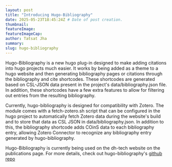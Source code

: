 ```yaml
---
layout: post
title: "Introducing Hugo-Bibliography" 
date: 2025-05-23T18:45:24Z # Date of post creation.
thumbnail: 
featureImage: 
featureImageCap: 
author: Tatsat Jha
summary: 
slug: hugo-bibliography
---
```


Hugo-Bibliography is a new hugo plug-in designed to make adding citations into hugo projects much easier. It works by being added as a theme to a hugo website and then generating bibliography pages or citations through the bibliography and cite shortcodes. These shortcodes are generated based on CSL-JSON data present in the project's data/bibliography.json file. In addition, these shortcodes have a few extra features to allow for filtering out entries from the resulting bibliography. 

Currently, hugo-bibliography is designed for compatibility with Zotero. The module comes with a fetch-zotero.sh script that can be configured in the hugo project to automatically fetch Zotero data during the website's build and to store that data as CSL JSON in data/bibliography.json. In addition to this, the bibliography shortcode adds COinS data to each bibliography entry, allowing Zotero Connector to recognize any bibliography entry generated by hugo-bibliography. 

Hugo-Bibliography is currently being used on the dh-tech website on the publications page. For more details, check out hugo-bibliography's [github repo](https://github.com/dh-tech/hugo-bibliography)